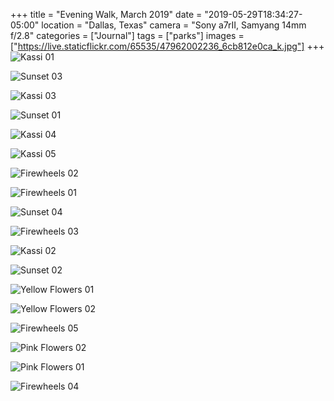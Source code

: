 +++
title = "Evening Walk, March 2019"
date = "2019-05-29T18:34:27-05:00"
location = "Dallas, Texas"
camera = "Sony a7rII, Samyang 14mm f/2.8"
categories = ["Journal"]
tags = ["parks"]
images = ["https://live.staticflickr.com/65535/47962002236_6cb812e0ca_k.jpg"]
+++
![Kassi 01](https://live.staticflickr.com/65535/47962002236_6cb812e0ca_k.jpg)
<!--more-->

![Sunset 03](https://live.staticflickr.com/65535/47961956037_67ca1430e5_k.jpg)

![Kassi 03](https://live.staticflickr.com/65535/47961954967_93472932fd_k.jpg)

![Sunset 01](https://live.staticflickr.com/65535/47962001776_e5620635d7_k.jpg)

![Kassi 04](https://live.staticflickr.com/65535/47961979248_c2b1b8dbb1_k.jpg)

![Kassi 05](https://live.staticflickr.com/65535/47961956727_e62e3c7921_k.jpg)

![Firewheels 02](https://live.staticflickr.com/65535/47961955057_0751cd3559_k.jpg)

![Firewheels 01](https://live.staticflickr.com/65535/47961977498_ea09bff35d_k.jpg)

![Sunset 04](https://live.staticflickr.com/65535/47962002726_dd7e9509b1_k.jpg)

![Firewheels 03](https://live.staticflickr.com/65535/47962001381_39bcff9a3e_k.jpg)

![Kassi 02](https://live.staticflickr.com/65535/47961956312_fd75734495_k.jpg)

![Sunset 02](https://live.staticflickr.com/65535/47961978213_d21d4789ef_k.jpg)

![Yellow Flowers 01](https://live.staticflickr.com/65535/47961955287_cefdf50a46_k.jpg)

![Yellow Flowers 02](https://live.staticflickr.com/65535/47961955357_b5ae7c5442_k.jpg)

![Firewheels 05](https://live.staticflickr.com/65535/47961956607_e2705b8f4c_k.jpg)

![Pink Flowers 02](https://live.staticflickr.com/65535/47961978883_24ed2d2881_k.jpg)

![Pink Flowers 01](https://live.staticflickr.com/65535/47962002321_fcf10611aa_k.jpg)

![Firewheels 04](https://live.staticflickr.com/65535/47961977983_a92781d33c_k.jpg)
